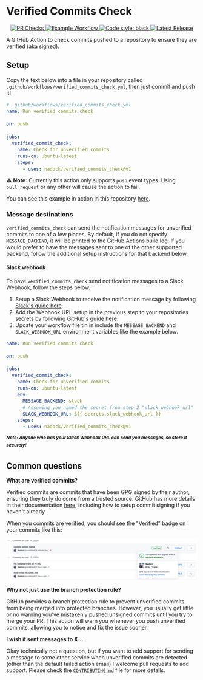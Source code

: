 <!-- markdownlint-disable MD033 -->
# Verified Commits Check

<!-- HTML here because we want centre alignment -->
<p align="center">
    <a href="https://github.com/Nadock/verified_commits_check/actions/workflows/pr_checks.yml">
        <img alt="PR Checks" src="https://github.com/Nadock/verified_commits_check/actions/workflows/pr_checks.yml/badge.svg">
    </a>
    <a href="https://github.com/Nadock/verified_commits_check/actions/workflows/example.yml">
        <img alt="Example Workflow" src="https://github.com/Nadock/verified_commits_check/actions/workflows/example.yml/badge.svg">
    </a>
    <a href="https://github.com/psf/black">
        <img alt="Code style: black" src="https://img.shields.io/badge/code%20style-black-000000.svg">
    </a>
    <a href="https://github.com/Nadock/verified_commits_check/releases">
      <img alt="Latest Release" src="https://img.shields.io/github/v/release/nadock/verified_commits_check?sort=semver">
    </a>
</p>

A GitHub Action to check commits pushed to a repository to ensure they are verified (aka signed).

## Setup

Copy the text below into a file in your repository called `.github/workflows/verified_commits_check.yml`, then just commit and push it!

```yaml
# .github/workflows/verified_commits_check.yml
name: Run verified commits check

on: push

jobs:
  verified_commit_check:
    name: Check for unverified commits
    runs-on: ubuntu-latest
    steps:
      - uses: nadock/verified_commits_check@v1
```

**:warning: Note:** Currently this action only supports `push` event types. Using `pull_request` or any other will cause the
action to fail.

You can see this example in action in this repository [here](https://github.com/nadock/verified_commits_check/actions?query=workflow%3A%22An+example+workflow%22).

### Message destinations

`verified_commits_check` can send the notification messages for unverified commits to one of a few places. By default, if you do not specify `MESSAGE_BACKEND`, it will be printed to the GitHub Actions build log. If you would prefer to have the messages sent to one of the other supported backend, follow the additional setup instructions for that backend below.

#### Slack webhook

To have `verified_commits_check` send notification messages to a Slack Webhook, follow the steps below.

1. Setup a Slack Webhook to receive the notification message by following [Slack's guide here](https://slack.com/help/articles/115005265063-Incoming-Webhooks-for-Slack).
2. Add the Webhook URL setup in the previous step to your repositories secrets by following [GitHub's guide here](https://docs.github.com/actions/configuring-and-managing-workflows/creating-and-storing-encrypted-secrets#creating-encrypted-secrets-for-a-repository).
3. Update your workflow file tin in include the `MESSAGE_BACKEND` and `SLACK_WEBHOOK_URL` environment variables like the example below.

```yaml
name: Run verified commits check

on: push

jobs:
  verified_commit_check:
    name: Check for unverified commits
    runs-on: ubuntu-latest
    env:
      MESSAGE_BACKEND: slack
      # Assuming you named the secret from step 2 "slack_webhook_url"
      SLACK_WEBHOOK_URL: ${{ secrets.slack_webhook_url }}
    steps:
      - uses: nadock/verified_commits_check@v1
```

<sup><b><i>Note: Anyone who has your Slack Webhook URL can send you messages, so store it securely!</i></b></sup>

## Common questions

**What are verified commits?**

Verified commits are commits that have been GPG signed by their author, ensuring they truly do come from a trusted source. GitHub has more details in their documentation [here](https://help.github.com/en/github/authenticating-to-github/managing-commit-signature-verification), including how to setup commit signing if you haven't already.

When you commits are verified, you should see the "Verified" badge on your commits like this:

![An example of the verified commits badge](./img/verified_badge_example.png)

**Why not just use the branch protection rule?**

GitHub provides a branch protection rule to prevent unverified commits from being merged into protected branches. However, you usually get little or no warning you've mistakenly pushed unsigned commits until you try to merge your PR. This action will warn you whenever you push unverified commits, allowing you to notice and fix the issue sooner.

**I wish it sent messages to X...**

Okay technically not a question, but if you want to add support for sending a message to some other service when unverified commits are detected (other than the default failed action email) I welcome pull requests to add support. Please check the [`CONTRIBUTING.md`](https://github.com/Nadock/verified_commits_check/blob/master/CONTRIBUTING.md) file for more details.
